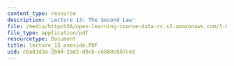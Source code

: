 ```yaml
---
content_type: resource
description: 'Lecture 13: The Second Law'
file: /media/https%3A/open-learning-course-data-rc.s3.amazonaws.com/3-00-thermodynamics-of-materials-fall-2002/c6a83d3a2b042ad2d0cbc6888c687ced_lecture_13_oneside.PDF
file_type: application/pdf
resourcetype: Document
title: lecture_13_oneside.PDF
uid: c6a83d3a-2b04-2ad2-d0cb-c6888c687ced
---
```

